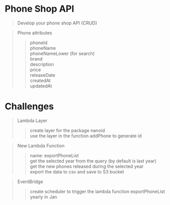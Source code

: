 # Phone Shop API
> Develop your phone shop API (CRUD)  

> Phone attributes  
>> phoneId  
>> phoneName  
>> phoneNameLower (for search)  
>> brand  
>> description  
>> price  
>> releaseDate  
>> createdAt  
>> updatedAt  

# Challenges
> Lambda Layer  
>> create layer for the package nanoid  
>> use the layer in the function addPhone to generate id

> New Lambda Function  
>> name: exportPhoneList  
>> get the selected year from the query (by default is last year)  
>> get the new phones released during the selected year  
>> export the data to csv and save to S3 bucket  

> EventBridge
>> create scheduler to trigger the lambda function exportPhoneList yearly in Jan
